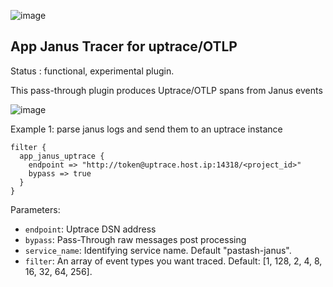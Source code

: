 ![image](https://user-images.githubusercontent.com/1423657/167949173-7ff587b8-9ebf-4f1c-9430-2121518405b7.png)

App Janus Tracer for uptrace/OTLP
---

Status : functional, experimental plugin.

This pass-through plugin produces Uptrace/OTLP spans from Janus events

![image](https://user-images.githubusercontent.com/1423657/167948823-a6369a07-2e84-48d0-bd82-4a801ddf0d76.png)


Example 1: parse janus logs and send them to an uptrace instance
```
filter {
  app_janus_uptrace {
    endpoint => "http://token@uptrace.host.ip:14318/<project_id>"
    bypass => true
  }
}
```

Parameters:

* `endpoint`: Uptrace DSN address
* `bypass`: Pass-Through raw messages post processing
* `service_name`: Identifying service name. Default "pastash-janus".
* `filter`: An array of event types you want traced. Default: [1, 128, 2, 4, 8, 16, 32, 64, 256].
